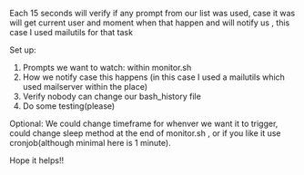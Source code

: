 Each 15 seconds will verify if any prompt from our list was used, case it was will get current user and moment when that happen and will notify us , this case I used mailutils for that task

Set up:
1. Prompts we want to watch: within monitor.sh 
2. How we notify case this happens (in this case I used a mailutils which used mailserver within the place)
3. Verify nobody can change our bash_history file
4. Do some testing(please)

Optional:
We could change timeframe for whenver we want it to trigger, could change sleep  method at the end of monitor.sh , or if you like it use cronjob(although minimal here is 1 minute).

Hope it helps!!
